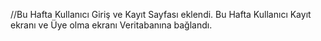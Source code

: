 //Bu Hafta Kullanıcı Giriş ve Kayıt Sayfası eklendi.
Bu Hafta Kullanıcı Kayıt ekranı ve Üye olma ekranı Veritabanına bağlandı.
